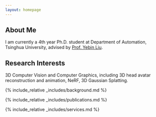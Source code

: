 ```yaml
---
layout: homepage
---
```


## About Me

I am currently a 4th year Ph.D. student at Department of Automation, Tsinghua University, advised by <a href="https://www.liuyebin.com/">Prof. Yebin Liu</a>. 


## Research Interests

3D Computer Vision and Computer Graphics, including 3D head avatar reconstruction and animation, NeRF, 3D Gaussian Splatting.


{% include_relative _includes/background.md %}

{% include_relative _includes/publications.md %}

{% include_relative _includes/services.md %}
